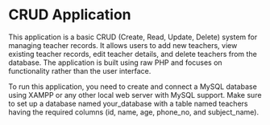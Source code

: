 # CRUD Application
This application is a basic CRUD (Create, Read, Update, Delete) system for managing teacher records. It allows users to add new teachers, view existing teacher records, edit teacher details, and delete teachers from the database. The application is built using raw PHP and focuses on functionality rather than the user interface.

To run this application, you need to create and connect a MySQL database using XAMPP or any other local web server with MySQL support. Make sure to set up a database named your_database with a table named teachers having the required columns (id, name, age, phone_no, and subject_name).